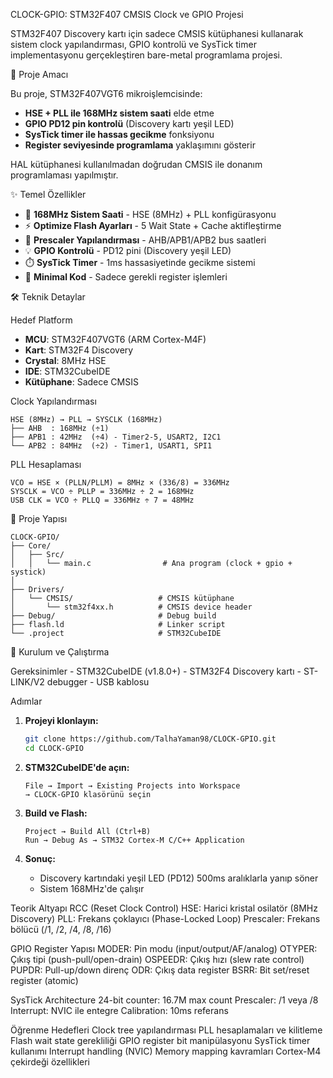 CLOCK-GPIO: STM32F407 CMSIS Clock ve GPIO Projesi

STM32F407 Discovery kartı için sadece CMSIS kütüphanesi kullanarak sistem clock yapılandırması, GPIO kontrolü ve SysTick timer implementasyonu gerçekleştiren bare-metal programlama projesi.

🎯 Proje Amacı

Bu proje, STM32F407VGT6 mikroişlemcisinde:
- **HSE + PLL ile 168MHz sistem saati** elde etme
- **GPIO PD12 pin kontrolü** (Discovery kartı yeşil LED)
- **SysTick timer ile hassas gecikme** fonksiyonu
- **Register seviyesinde programlama** yaklaşımını gösterir

HAL kütüphanesi kullanılmadan doğrudan CMSIS ile donanım programlaması yapılmıştır.

✨ Temel Özellikler

  - 🚀 **168MHz Sistem Saati** - HSE (8MHz) + PLL konfigürasyonu
  - ⚡ **Optimize Flash Ayarları** - 5 Wait State + Cache aktifleştirme
  - 🔧 **Prescaler Yapılandırması** - AHB/APB1/APB2 bus saatleri
  - 💡 **GPIO Kontrolü** - PD12 pini (Discovery yeşil LED)
  - ⏱️ **SysTick Timer** - 1ms hassasiyetinde gecikme sistemi
  - 📏 **Minimal Kod** - Sadece gerekli register işlemleri

🛠️ Teknik Detaylar

  Hedef Platform
  - **MCU**: STM32F407VGT6 (ARM Cortex-M4F)
  - **Kart**: STM32F4 Discovery
  - **Crystal**: 8MHz HSE
  - **IDE**: STM32CubeIDE
  - **Kütüphane**: Sadece CMSIS
  
  Clock Yapılandırması
  ```
  HSE (8MHz) → PLL → SYSCLK (168MHz)
  ├── AHB  : 168MHz (÷1)
  ├── APB1 : 42MHz  (÷4) - Timer2-5, USART2, I2C1
  └── APB2 : 84MHz  (÷2) - Timer1, USART1, SPI1
  ```
  
  PLL Hesaplaması
  ```
  VCO = HSE × (PLLN/PLLM) = 8MHz × (336/8) = 336MHz
  SYSCLK = VCO ÷ PLLP = 336MHz ÷ 2 = 168MHz
  USB CLK = VCO ÷ PLLQ = 336MHz ÷ 7 = 48MHz
  ```
  
  📁 Proje Yapısı
  
  ```
  CLOCK-GPIO/
  ├── Core/
  │   ├── Src/
  │   │   └── main.c                # Ana program (clock + gpio + systick)
  │
  ├── Drivers/
  │   └── CMSIS/                   # CMSIS kütüphane
  │       └── stm32f4xx.h          # CMSIS device header
  ├── Debug/                       # Debug build
  ├── flash.ld                     # Linker script
  └── .project                     # STM32CubeIDE
  ```

🚀 Kurulum ve Çalıştırma

  Gereksinimler
    - STM32CubeIDE (v1.8.0+)
    - STM32F4 Discovery kartı
    - ST-LINK/V2 debugger
    - USB kablosu

Adımlar

  1. **Projeyi klonlayın:**
     ```bash
     git clone https://github.com/TalhaYaman98/CLOCK-GPIO.git
     cd CLOCK-GPIO
     ```
  
  2. **STM32CubeIDE'de açın:**
     ```
     File → Import → Existing Projects into Workspace
     → CLOCK-GPIO klasörünü seçin
     ```
  
  3. **Build ve Flash:**
     ```
     Project → Build All (Ctrl+B)
     Run → Debug As → STM32 Cortex-M C/C++ Application
     ```
  
  4. **Sonuç:**
     - Discovery kartındaki yeşil LED (PD12) 500ms aralıklarla yanıp söner
     - Sistem 168MHz'de çalışır

Teorik Altyapı
    RCC (Reset Clock Control)
    HSE: Harici kristal osilatör (8MHz Discovery)
    PLL: Frekans çoklayıcı (Phase-Locked Loop)
    Prescaler: Frekans bölücü (/1, /2, /4, /8, /16)
  
GPIO Register Yapısı
    MODER: Pin modu (input/output/AF/analog)
    OTYPER: Çıkış tipi (push-pull/open-drain)
    OSPEEDR: Çıkış hızı (slew rate control)
    PUPDR: Pull-up/down direnç
    ODR: Çıkış data register
    BSRR: Bit set/reset register (atomic)
  
SysTick Architecture
    24-bit counter: 16.7M max count
    Prescaler: /1 veya /8
    Interrupt: NVIC ile entegre
    Calibration: 10ms referans
  
Öğrenme Hedefleri
    Clock tree yapılandırması
    PLL hesaplamaları ve kilitleme
    Flash wait state gerekliliği
    GPIO register bit manipülasyonu
    SysTick timer kullanımı
    Interrupt handling (NVIC)
    Memory mapping kavramları
    Cortex-M4 çekirdeği özellikleri
    
